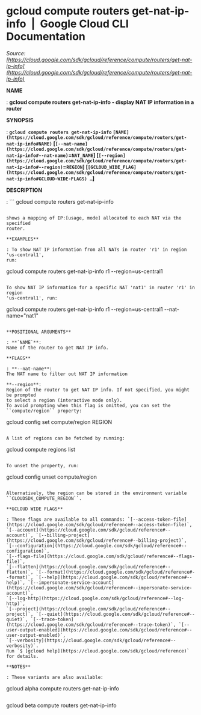# gcloud compute routers get-nat-ip-info  |  Google Cloud CLI Documentation

*Source: [https://cloud.google.com/sdk/gcloud/reference/compute/routers/get-nat-ip-info](https://cloud.google.com/sdk/gcloud/reference/compute/routers/get-nat-ip-info)*

**NAME**

: **gcloud compute routers get-nat-ip-info - display NAT IP information in a router**

**SYNOPSIS**

: **`gcloud compute routers get-nat-ip-info` `[NAME](https://cloud.google.com/sdk/gcloud/reference/compute/routers/get-nat-ip-info#NAME)` [`[--nat-name](https://cloud.google.com/sdk/gcloud/reference/compute/routers/get-nat-ip-info#--nat-name)`=`NAT_NAME`] [`[--region](https://cloud.google.com/sdk/gcloud/reference/compute/routers/get-nat-ip-info#--region)`=`REGION`] [`[GCLOUD_WIDE_FLAG](https://cloud.google.com/sdk/gcloud/reference/compute/routers/get-nat-ip-info#GCLOUD-WIDE-FLAGS) …`]**

**DESCRIPTION**

: ```
gcloud compute routers get-nat-ip-info
```

shows a mapping of IP:[usage, mode] allocated to each NAT via the specified
router.

**EXAMPLES**

: To show NAT IP information from all NATs in router 'r1' in region 'us-central1',
run:

```
gcloud compute routers get-nat-ip-info r1 --region=us-central1
```

To show NAT IP information for a specific NAT 'nat1' in router 'r1' in region
'us-central1', run:

```
gcloud compute routers get-nat-ip-info r1 --region=us-central1 --nat-name="nat1"
```

**POSITIONAL ARGUMENTS**

: **`NAME`**:
Name of the router to get NAT IP info.

**FLAGS**

: **--nat-name**:
The NAT name to filter out NAT IP information

**--region**:
Region of the router to get NAT IP info. If not specified, you might be prompted
to select a region (interactive mode only).
To avoid prompting when this flag is omitted, you can set the
``compute/region`` property:

```
gcloud config set compute/region REGION
```

A list of regions can be fetched by running:

```
gcloud compute regions list
```

To unset the property, run:

```
gcloud config unset compute/region
```

Alternatively, the region can be stored in the environment variable
``CLOUDSDK_COMPUTE_REGION``.

**GCLOUD WIDE FLAGS**

: These flags are available to all commands: `[--access-token-file](https://cloud.google.com/sdk/gcloud/reference#--access-token-file)`,
`[--account](https://cloud.google.com/sdk/gcloud/reference#--account)`, `[--billing-project](https://cloud.google.com/sdk/gcloud/reference#--billing-project)`,
`[--configuration](https://cloud.google.com/sdk/gcloud/reference#--configuration)`,
`[--flags-file](https://cloud.google.com/sdk/gcloud/reference#--flags-file)`,
`[--flatten](https://cloud.google.com/sdk/gcloud/reference#--flatten)`, `[--format](https://cloud.google.com/sdk/gcloud/reference#--format)`, `[--help](https://cloud.google.com/sdk/gcloud/reference#--help)`, `[--impersonate-service-account](https://cloud.google.com/sdk/gcloud/reference#--impersonate-service-account)`,
`[--log-http](https://cloud.google.com/sdk/gcloud/reference#--log-http)`,
`[--project](https://cloud.google.com/sdk/gcloud/reference#--project)`, `[--quiet](https://cloud.google.com/sdk/gcloud/reference#--quiet)`, `[--trace-token](https://cloud.google.com/sdk/gcloud/reference#--trace-token)`, `[--user-output-enabled](https://cloud.google.com/sdk/gcloud/reference#--user-output-enabled)`,
`[--verbosity](https://cloud.google.com/sdk/gcloud/reference#--verbosity)`.
Run `$ [gcloud help](https://cloud.google.com/sdk/gcloud/reference)` for details.

**NOTES**

: These variants are also available:

```
gcloud alpha compute routers get-nat-ip-info
```

```
gcloud beta compute routers get-nat-ip-info
```